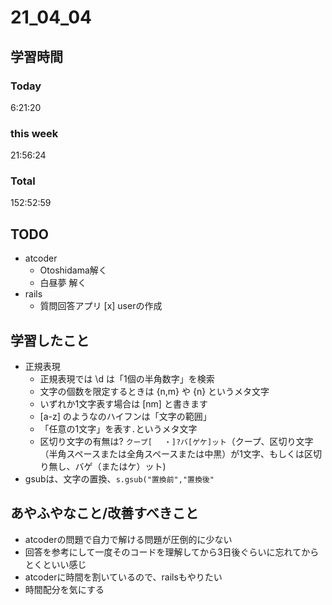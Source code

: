 # 21_04_04

## 学習時間
### Today
6:21:20

### this week
21:56:24

### Total
152:52:59


## TODO

* atcoder
	+  Otoshidama解く
	+ 白昼夢 解く
* rails
	* 質問回答アプリ
	[x] userの作成

## 学習したこと
* 正規表現
	* 正規表現では \d は「1個の半角数字」を検索
	*  文字の個数を限定するときは {n,m} や {n} というメタ文字
	* いずれか1文字表す場合は [nm] と書きます
	* [a-z] のようなのハイフンは「文字の範囲」
	* 「任意の1文字」を表す` . `というメタ文字
	* 区切り文字の有無は? `クープ[ 　・]?バ[ゲケ]ット`（クープ、区切り文字（半角スペースまたは全角スペースまたは中黒）が1文字、もしくは区切り無し、バゲ（またはケ）ット)
* gsubは、文字の置換、`s.gsub("置換前","置換後"`

## あやふやなこと/改善すべきこと
* atcoderの問題で自力で解ける問題が圧倒的に少ない
* 回答を参考にして一度そのコードを理解してから3日後ぐらいに忘れてからとくといい感じ
* atcoderに時間を割いているので、railsもやりたい
* 時間配分を気にする

